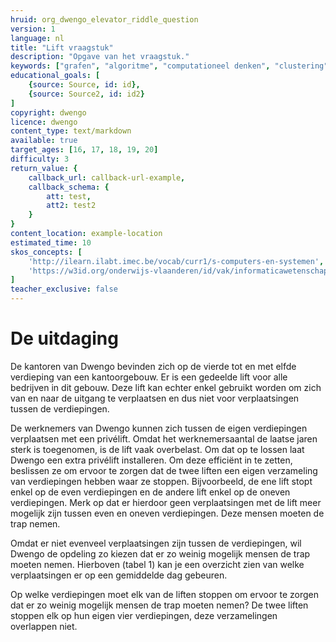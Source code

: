 ```yaml
---
hruid: org_dwengo_elevator_riddle_question
version: 1
language: nl
title: "Lift vraagstuk"
description: "Opgave van het vraagstuk."
keywords: ["grafen", "algoritme", "computationeel denken", "clustering"]
educational_goals: [
    {source: Source, id: id}, 
    {source: Source2, id: id2}
]
copyright: dwengo
licence: dwengo
content_type: text/markdown
available: true
target_ages: [16, 17, 18, 19, 20]
difficulty: 3
return_value: {
    callback_url: callback-url-example,
    callback_schema: {
        att: test,
        att2: test2
    }
}
content_location: example-location
estimated_time: 10
skos_concepts: [
    'http://ilearn.ilabt.imec.be/vocab/curr1/s-computers-en-systemen', 
    'https://w3id.org/onderwijs-vlaanderen/id/vak/informaticawetenschappen'
]
teacher_exclusive: false
---
```


# De uitdaging
De kantoren van Dwengo bevinden zich op de vierde tot en met elfde verdieping van een kantoorgebouw. Er is een gedeelde lift voor alle bedrijven in dit gebouw. Deze lift kan echter enkel gebruikt worden om zich van en naar de uitgang te verplaatsen en dus niet voor verplaatsingen tussen de verdiepingen.

De werknemers van Dwengo kunnen zich tussen de eigen verdiepingen verplaatsen met een privélift. Omdat het werknemersaantal de laatse jaren sterk is toegenomen, is de lift vaak overbelast. Om dat op te lossen laat Dwengo een extra privélift installeren. Om deze efficiënt in te zetten, beslissen ze om ervoor te zorgen dat de twee liften een eigen verzameling van verdiepingen hebben waar ze stoppen. Bijvoorbeeld, de ene lift stopt enkel op de even verdiepingen en de andere lift enkel op de oneven verdiepingen. Merk op dat er hierdoor geen verplaatsingen met de lift meer mogelijk zijn tussen even en oneven verdiepingen. Deze mensen moeten de trap nemen.

Omdat er niet evenveel verplaatsingen zijn tussen de verdiepingen, wil Dwengo de opdeling zo kiezen dat er zo weinig mogelijk mensen de trap moeten nemen. Hierboven (tabel 1) kan je een overzicht zien van welke verplaatsingen er op een gemiddelde dag gebeuren.

Op welke verdiepingen moet elk van de liften stoppen om ervoor te zorgen dat er zo weinig mogelijk mensen de trap moeten nemen? De twee liften stoppen elk op hun eigen vier verdiepingen, deze verzamelingen overlappen niet.

